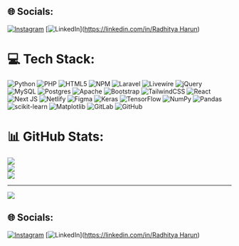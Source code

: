 
## 🌐 Socials:
[![Instagram](https://img.shields.io/badge/Instagram-%23E4405F.svg?logo=Instagram&logoColor=white)](https://instagram.com/raadhiit_) [![LinkedIn](https://img.shields.io/badge/LinkedIn-%230077B5.svg?logo=linkedin&logoColor=white)]([https://linkedin.com/in/Radhitya Harun](https://www.linkedin.com/in/radhitya-harun-862242258/)) 

# 💻 Tech Stack:
![Python](https://img.shields.io/badge/python-3670A0?style=flat&logo=python&logoColor=ffdd54) 
![PHP](https://img.shields.io/badge/php-%23777BB4.svg?style=flat&logo=php&logoColor=white) 
![HTML5](https://img.shields.io/badge/html5-%23E34F26.svg?style=flat&logo=html5&logoColor=white) 
![NPM](https://img.shields.io/badge/NPM-%23CB3837.svg?style=flat&logo=npm&logoColor=white) 
![Laravel](https://img.shields.io/badge/laravel-%23FF2D20.svg?style=flat&logo=laravel&logoColor=white) 
![Livewire](https://img.shields.io/badge/livewire-%234e56a6.svg?style=flat&logo=livewire&logoColor=white) 
![jQuery](https://img.shields.io/badge/jquery-%230769AD.svg?style=flat&logo=jquery&logoColor=white) 
![MySQL](https://img.shields.io/badge/mysql-4479A1.svg?style=flat&logo=mysql&logoColor=white) 
![Postgres](https://img.shields.io/badge/postgres-%23316192.svg?style=flat&logo=postgresql&logoColor=white) 
![Apache](https://img.shields.io/badge/apache-%23D42029.svg?style=flat&logo=apache&logoColor=white) 
![Bootstrap](https://img.shields.io/badge/bootstrap-%238511FA.svg?style=flat&logo=bootstrap&logoColor=white) 
![TailwindCSS](https://img.shields.io/badge/tailwindcss-%2338B2AC.svg?style=flat&logo=tailwind-css&logoColor=white) 
![React](https://img.shields.io/badge/react-%2320232a.svg?style=flat&logo=react&logoColor=%2361DAFB) 
![Next JS](https://img.shields.io/badge/next.js-%23000000.svg?style=flat&logo=next.js&logoColor=white) 
![Netlify](https://img.shields.io/badge/netlify-%23000000.svg?style=flat&logo=netlify&logoColor=#00C7B7) 
![Figma](https://img.shields.io/badge/figma-%23F24E1E.svg?style=flat&logo=figma&logoColor=white) 
![Keras](https://img.shields.io/badge/Keras-%23D00000.svg?style=flat&logo=Keras&logoColor=white) 
![TensorFlow](https://img.shields.io/badge/TensorFlow-%23FF6F00.svg?style=flat&logo=TensorFlow&logoColor=white) 
![NumPy](https://img.shields.io/badge/numpy-%23013243.svg?style=flat&logo=numpy&logoColor=white) 
![Pandas](https://img.shields.io/badge/pandas-%23150458.svg?style=flat&logo=pandas&logoColor=white) 
![scikit-learn](https://img.shields.io/badge/scikit--learn-%23F7931E.svg?style=flat&logo=scikit-learn&logoColor=white) 
![Matplotlib](https://img.shields.io/badge/Matplotlib-%23ffffff.svg?style=flat&logo=Matplotlib&logoColor=black) 
![GitLab](https://img.shields.io/badge/gitlab-%23181717.svg?style=flat&logo=gitlab&logoColor=white) 
![GitHub](https://img.shields.io/badge/github-%23121011.svg?style=flat&logo=github&logoColor=white)

# 📊 GitHub Stats:
![](https://github-readme-stats.vercel.app/api?username=raadhiit&theme=dark&hide_border=false&include_all_commits=true&count_private=true)<br/>
![](https://github-readme-streak-stats.herokuapp.com/?user=raadhiit&theme=dark&hide_border=false)<br/>
![](https://github-readme-stats.vercel.app/api/top-langs/?username=raadhiit&theme=dark&hide_border=false&include_all_commits=true&count_private=true&layout=compact)

---
[![](https://visitcount.itsvg.in/api?id=raadhiit&icon=0&color=0)](https://visitcount.itsvg.in)

<!-- Proudly created with GPRM ( https://gprm.itsvg.in ) -->


## 🌐 Socials:
[![Instagram](https://img.shields.io/badge/Instagram-%23E4405F.svg?logo=Instagram&logoColor=white)](https://instagram.com/raadhiit_) [![LinkedIn](https://img.shields.io/badge/LinkedIn-%230077B5.svg?logo=linkedin&logoColor=white)]([https://linkedin.com/in/Radhitya Harun](https://www.linkedin.com/in/radhitya-harun-862242258/)) 

